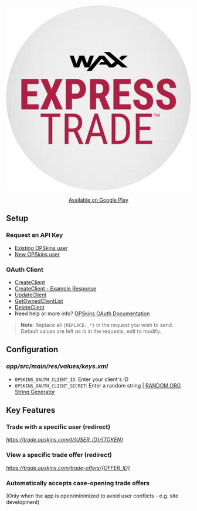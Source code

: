 <p align = "center">
	<img alt = "Google Play Logo" src = "img/google_play_logo.png">
</p>

<p align = "center">
	<a href = "https://play.google.com/store/apps/details?id=com.opskins.trade.waxexpresstrade">Available on Google Play</a>
</p>

## Setup

### Request an API Key

* [Existing OPSkins user](https://github.com/Kevin-Reinke/WAX_ExpressTrade_Integration#request-an-api-key)
* [New OPSkins user](https://github.com/Kevin-Reinke/WAX_ExpressTrade_Integration#set-up-an-opskins-account)

### OAuth Client

* [CreateClient](https://github.com/Kevin-Reinke/WAX_ExpressTrade_for_Android/blob/master/client/v1%20-%20IOAuth%20-%20CreateClient.txt)
* [CreateClient - Example Response](https://github.com/Kevin-Reinke/WAX_ExpressTrade_for_Android/blob/master/client/v1%20-%20IOAuth%20-%20CreateClient%20-%20Example%20Response.txt)
* [UpdateClient](https://github.com/Kevin-Reinke/WAX_ExpressTrade_for_Android/blob/master/client/v1%20-%20IOAuth%20-%20UpdateClient.txt)
* [GetOwnedClientList](https://github.com/Kevin-Reinke/WAX_ExpressTrade_for_Android/blob/master/client/v1%20-%20IOAuth%20-%20GetOwnedClientList.txt)
* [DeleteClient](https://github.com/Kevin-Reinke/WAX_ExpressTrade_for_Android/blob/master/client/v1%20-%20IOAuth%20-%20DeleteClient.txt)
* Need help or more info? [OPSkins OAuth Documentation](https://docs.opskins.com/public/en.html#oauth)

> **Note**: Replace all `{REPLACE:_*}` in the request you wish to send. Default values are left *as is* in the requests, edit to modify.

## Configuration

### *app/src/main/res/values/keys.xml*

* `OPSKINS_OAUTH_CLIENT_ID`: Enter your client's ID
* `OPSKINS_OAUTH_CLIENT_SECRET`: Enter a random string | [RANDOM.ORG String Generator](https://www.random.org/strings/)

## Key Features

### Trade with a specific user (redirect)

*https://trade.opskins.com/t/{USER_ID}/{TOKEN}*

### View a specific trade offer (redirect)

*https://trade.opskins.com/trade-offers/{OFFER_ID}*

### Automatically accepts case-opening trade offers

(Only when the app is open/minimized to avoid user conflicts - e.g. site development)